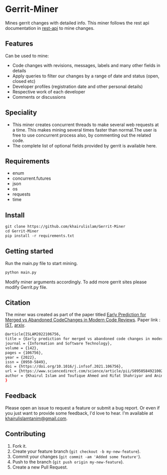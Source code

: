 # Gerrit-Miner

 Mines gerrit changes with detailed info. This miner follows the rest api documentation in
 [rest-api](https://gerrit-review.googlesource.com/Documentation/rest-api-changes.html) to mine changes.

## Features

Can be used to mine:

* Code changes with revisions, messages, labels and many other fields in details
* Apply queries to filter our changes by a range of date and status
(open, closed etc)
* Developer profiles (registration date and other personal details)
* Respective work of each developer
* Comments or discussions

## Speciality

* This miner creates concurrent threads to make several web requests at a time. This makes mining several
 times faster than normal.The user is free to use concurrent process also,
 by commenting out the related code.
* The complete list of optional fields provided by gerrit is available here.

## Requirements

* enum
* concurrent.futures
* json
* os
* requests
* time

## Install

 ```diff
 git clone https://github.com/khairulislam/Gerrit-Miner
 cd Gerrit-Miner
 pip install -r requirements.txt
```

## Getting started

 Run the main.py file to start mining.

 ```bash
python main.py
```

 Modify miner arguments accordingly. To add more gerrit sites please modify Gerrit.py file.

## Citation

The miner was created as part of the paper titled [Early Prediction for Merged vs Abandoned CodeChanges in Modern Code Reviews](https://github.com/khairulislam/Predict-Code-Changes). Paper link : [IST](https://www.sciencedirect.com/science/article/abs/pii/S0950584921002032), [arxiv](https://arxiv.org/pdf/1912.03437.pdf).

```bash
@article{ISLAM2022106756,
title = {Early prediction for merged vs abandoned code changes in modern code reviews},
journal = {Information and Software Technology},
volume = {142},
pages = {106756},
year = {2022},
issn = {0950-5849},
doi = {https://doi.org/10.1016/j.infsof.2021.106756},
url = {https://www.sciencedirect.com/science/article/pii/S0950584921002032},
author = {Khairul Islam and Toufique Ahmed and Rifat Shahriyar and Anindya Iqbal and Gias Uddin}
}
```

## Feedback

Please open an issue to request a feature or submit a bug report. Or even if
you just want to provide some feedback, I'd love to hear. I'm available at khairulislamtanim@gmail.com.

## Contributing

1. Fork it.
2. Create your feature branch (`git checkout -b my-new-feature`).
3. Commit your changes (`git commit -am 'Added some feature'`).
4. Push to the branch (`git push origin my-new-feature`).
5. Create a new Pull Request.
